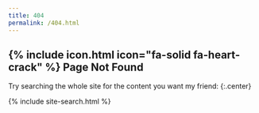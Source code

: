 ```yaml
---
title: 404
permalink: /404.html
---
```


## {% include icon.html icon="fa-solid fa-heart-crack" %} Page Not Found

Try searching the whole site for the content you want my friend:
{:.center}

{% include site-search.html %}
